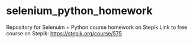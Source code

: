 # selenium_python_homework
Repository for Selenuim + Python course homework on Stepik
Link to free course on Stepik: https://stepik.org/course/575
